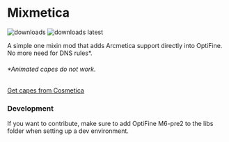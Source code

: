 # Mixmetica

<a href="https://github.com/MicrocontrollersDev/Mixmetica/releases" target="_blank"></a>
<img alt="downloads" src="https://img.shields.io/github/downloads/MicrocontrollersDev/Mixmetica/total?color=F5C400&style=for-the-badge" /> <img alt="downloads latest" src="https://img.shields.io/github/downloads-pre/MicrocontrollersDev/Mixmetica/latest/total?color=F5C400&style=for-the-badge" />

A simple one mixin mod that adds Arcmetica support directly into OptiFine. No more need for DNS rules*.

###### *Animated capes do not work.

[Get capes from Cosmetica](https://cosmetica.cc)

### Development

If you want to contribute, make sure to add OptiFine M6-pre2 to the libs folder when setting up a dev environment.
